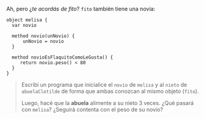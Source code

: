 Ah, pero ¿_te acordás de fito_? `fito` también tiene una novia: 

```wollok
object melisa {
  var novio
   
  method novio(unNovio) {
      unNovio = novio
  }
  
  method novioEsFlaquitoComoLeGusta() {
     return novio.peso() < 80
  }
}
```

> Escribí un programa que inicialice el `novio` de `melisa` y al `nieto` de `abuelaClotilde` de forma que ambas conozcan al mismo objeto (`fito`). 
> 
> Luego, hacé que la **abuela** alimente a su nieto 3 veces. ¿Qué pasará con `melisa`? ¿Seguirá contenta con el peso de su novio?

